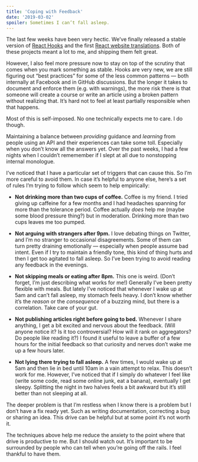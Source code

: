```yaml
---
title: 'Coping with Feedback'
date: '2019-03-02'
spoiler: Sometimes I can’t fall asleep.
---
```


The last few weeks have been very hectic. We’ve finally released a stable version of [React Hooks](https://reactjs.org/blog/2019/02/06/react-v16.8.0.html) and the first [React website translations](https://reactjs.org/blog/2019/02/23/is-react-translated-yet.html). Both of these projects meant a lot to me, and shipping them felt great.

However, I also feel more pressure now to stay on top of the scrutiny that comes when you mark something as stable. Hooks are very new, we are still figuring out “best practices” for some of the less common patterns — both internally at Facebook and in GitHub discussions. But the longer it takes to document and enforce them (e.g. with warnings), the more risk there is that someone will create a course or write an article using a broken pattern without realizing that. It’s hard not to feel at least partially responsible when that happens.

Most of this is self-imposed. No one technically expects me to care. I do though.

Maintaining a balance between *providing* guidance and *learning* from people using an API and their experiences can take some toll. Especially when you don’t know all the answers yet. Over the past weeks, I had a few nights when I couldn’t rememember if I slept at all due to nonstopping internal monologue.

I’ve noticed that I have a particular set of triggers that can cause this. So I’m more careful to avoid them. In case it’s helpful to anyone else, here’s a set of rules I’m trying to follow which seem to help empirically:

* **Not drinking more than two cups of coffee.** Coffee is my friend. I tried giving up caffeine for a few months and I had headaches spanning for more than the tolerance period. Coffee actually *does* help me (maybe some blood pressure thing?) but in moderation. Drinking more than two cups leaves me too pumped.

* **Not arguing with strangers after 9pm.** I love debating things on Twitter, and I’m no stranger to occasional disagreements. Some of them can turn pretty draining emotionally — especially when people assume bad intent. Even if I try to maintain a friendly tone, this kind of thing hurts and then I get too agitated to fall asleep. So I’ve been trying to avoid reading any feedback in the evenings.

* **Not skipping meals or eating after 8pm.** This one is weird. (Don’t forget, I’m just describing what works for me!) Generally I’ve been pretty flexible with meals. But lately I’ve noticed that whenever I wake up at 5am and can’t fall asleep, my stomach feels heavy. I don’t know whether it’s the *reason* or the *consequence* of a buzzing mind, but there is a correlation. Take care of your gut.

* **Not publishing articles right before going to bed.** Whenever I share anything, I get a bit excited and nervous about the feedback. (Will anyone notice it? Is it too controversial? How will it rank on aggregators? Do people like reading it?) I found it useful to leave a buffer of a few hours for the initial feedback so that curiosity and nerves don’t wake me up a few hours later.

* **Not lying there trying to fall asleep.** A few times, I would wake up at 5am and then lie in bed until 10am in a vain attempt to relax. This doesn’t work for me. However, I’ve noticed that if I simply do whatever I feel like (write some code, read some online junk, eat a banana), eventually I get sleepy. Splitting the night in two halves feels a bit awkward but it’s still better than not sleeping at all.

The deeper problem is that I’m restless when I know there is a problem but I don’t have a fix ready yet. Such as writing documentation, correcting a bug or sharing an idea. This drive can be helpful but at some point it’s not worth it.

The techniques above help me reduce the anxiety to the point where that drive is productive to me. But I should watch out. It’s important to be surrounded by people who can tell when you’re going off the rails. I feel thankful to have them.

